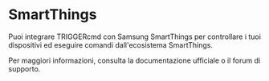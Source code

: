 # SmartThings

Puoi integrare TRIGGERcmd con Samsung SmartThings per controllare i tuoi dispositivi ed eseguire comandi dall'ecosistema SmartThings.

Per maggiori informazioni, consulta la documentazione ufficiale o il forum di supporto.
